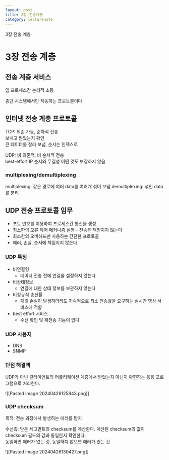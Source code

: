 ```yaml
---
layout: post
title: 3장 전송계층
category: lecturenote
---
```

3장 전송 계층



# 3장 전송 계층

## 전송 계층 서비스
앱 프로세스간 논리적 소통

종단 시스템에서만 작동하는 프로토콜이다 .

## 인터넷 전송 계층 프로토콜
TCP: 의존 가능, 순차적 전송  
보내고 받았는지 확인  
큰 데이터를 잘라 보냄, 순서는 인덱스로  

UDP: 비 의존적, 비 순차적 전송  
best-effort IP
  	순서와 무결성 어떤 것도 보장하지 않음  

### multiplexing/demultiplexing
multiplexing: 같은 경로에 여러 data를 여러개 섞어 보냄
demultiplexing: 섞인 data를 분리

## UDP 전송 프로토콜 임무
- 포트 번호를 이용하여 프로세스간 통신을 생성
- 최소한의 오류 제어 메커니즘 실행 - 전송은 책임지지 않는다
- 최소한의 오버헤드만 사용하는 간단한 프로토콜
- 에러, 손실, 순서에 책임지지 않는다
### UDP 특징
- 비연결형
	- 데이터 전송 전에 연결을 설정하지 않는다
- 비상태정보
	- 연결에 대한 상태 정보를 보관하지 않는다
- 비정규적 송신률
	- 패킷 손실이 발생하더라도 지속적으로 최소 전송률을 요구하는 실시간 영상 서비스에 적합
- best effort 서비스
	- 수신 확인 및 재전송 기능이 없다
### UDP 사용처
- DNS
- SNMP

### 단점 해결책
UDP가 아닌 클라이언트의 어플리케이션 계층에서 받았는지 아닌지 확힌하는 응용 프로그램으로 처리한다.

![[Pasted image 20240426125843.png]]  

### UDP checksum
목적: 전송 과정에서 발생하는 에러를 탐지

수신측: 받은 세그먼트의 checksum를 계산한다.
계산된 checksum의 값이 checksum 필드의 값과 동일한지 확인한다.  
동일하면 에러가 없는 것, 동일하지 않으면 에러가 있는 것

![[Pasted image 20240426130427.png]]
